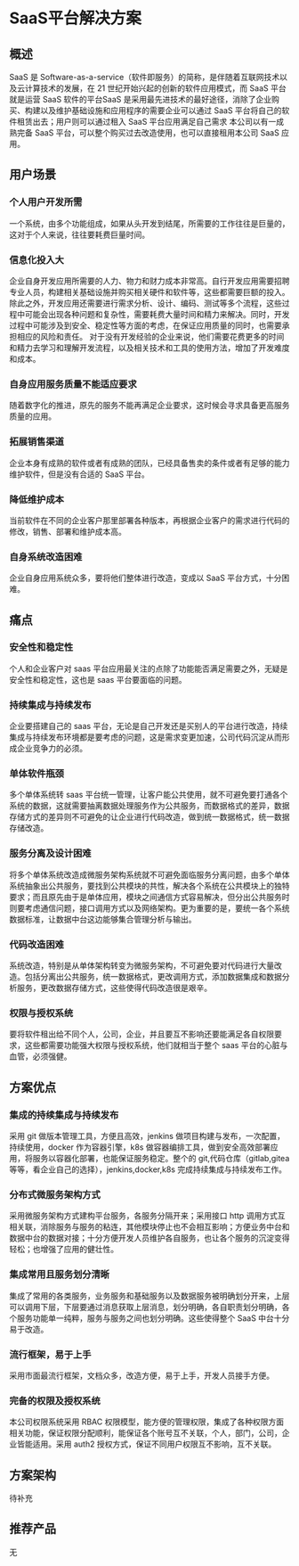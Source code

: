 # SaaS平台解决方案

## 概述

SaaS 是 Software-as-a-service（软件即服务）的简称，是伴随着互联网技术以及云计算技术的发展，在 21 世纪开始兴起的创新的软件应用模式，而 SaaS 平台就是运营 SaaS 软件的平台SaaS 是采用最先进技术的最好途径，消除了企业购买、构建以及维护基础设施和应用程序的需要企业可以通过 SaaS 平台将自己的软件租赁出去；用户则可以通过租入 SaaS 平台应用满足自己需求
本公司以有一成熟完备 SaaS 平台，可以整个购买过去改造使用，也可以直接租用本公司 SaaS 应用。

## 用户场景

### 个人用户开发所需
一个系统，由多个功能组成，如果从头开发到结尾，所需要的工作往往是巨量的，这对于个人来说，往往要耗费巨量时间。

### 信息化投入大

企业自身开发应用所需要的人力、物力和财力成本非常高。自行开发应用需要招聘专业人员，构建相关基础设施并购买相关硬件和软件等，这些都需要巨额的投入。
除此之外，开发应用还需要进行需求分析、设计、编码、测试等多个流程，这些过程中可能会出现各种问题和复杂性，需要耗费大量时间和精力来解决。同时，开发过程中可能涉及到安全、稳定性等方面的考虑，在保证应用质量的同时，也需要承担相应的风险和责任。
对于没有开发经验的企业来说，他们需要花费更多的时间和精力去学习和理解开发流程，以及相关技术和工具的使用方法，增加了开发难度和成本。

### 自身应用服务质量不能适应要求
随着数字化的推进，原先的服务不能再满足企业要求，这时候会寻求具备更高服务质量的应用。

### 拓展销售渠道
企业本身有成熟的软件或者有成熟的团队，已经具备售卖的条件或者有足够的能力维护软件，但是没有合适的 SaaS 平台。

### 降低维护成本
当前软件在不同的企业客户那里部署各种版本，再根据企业客户的需求进行代码的修改，销售、部署和维护成本高。

### 自身系统改造困难
企业自身应用系统众多，要将他们整体进行改造，变成以 SaaS 平台方式，十分困难。

## 痛点

### 安全性和稳定性
个人和企业客户对 saas 平台应用最关注的点除了功能能否满足需要之外，无疑是安全性和稳定性，这也是 saas 平台要面临的问题。

### 持续集成与持续发布
企业要搭建自己的 saas 平台，无论是自己开发还是买别人的平台进行改造，持续集成与持续发布环境都是要考虑的问题，这是需求变更加速，公司代码沉淀从而形成企业竞争力的必须。

### 单体软件瓶颈
多个单体系统转 saas 平台统一管理，让客户能公共使用，就不可避免要打通各个系统的数据，这就需要抽离数据处理服务作为公共服务，而数据格式的差异，数据存储方式的差异则不可避免的让企业进行代码改造，做到统一数据格式，统一数据存储改造。

### 服务分离及设计困难
将多个单体系统改造成微服务架构系统就不可避免面临服务分离问题，由多个单体系统抽象出公共服务，要找到公共模块的共性，解决各个系统在公共模块上的独特要求；而且原先由于是单体应用，模块之间通信方式容易解决，但分出公共服务时则要考虑通信问题，接口调用方式以及网络架构。更为重要的是，要统一各个系统数据标准，让数据中台这边能够集合管理分析与输出。

### 代码改造困难
系统改造，特别是从单体架构转变为微服务架构，不可避免要对代码进行大量改造。包括分离出公共服务，统一数据格式，更改调用方式，添加数据集成和数据分析服务，更改数据存储方式，这些使得代码改造很是艰辛。

### 权限与授权系统
要将软件租出给不同个人，公司，企业，并且要互不影响还要能满足各自权限要求，这些都需要功能强大权限与授权系统，他们就相当于整个 saas 平台的心脏与血管，必须强健。

## 方案优点

### 集成的持续集成与持续发布
采用 git 做版本管理工具，方便且高效，jenkins 做项目构建与发布，一次配置，持续使用，docker 作为容器引擎，k8s 做容器编排工具，做到安全高效部署应用，将服务以容器化部署，也能保证服务稳定。整个的 git,代码仓库（gitlab,gitea 等等，看企业自己的选择），jenkins,docker,k8s 完成持续集成与持续发布工作。

### 分布式微服务架构方式
采用微服务架构方式建构平台服务，各服务分隔开来；采用接口 http 调用方式互相关联，消除服务与服务的粘连，其他模块停止也不会相互影响；方便业务中台和数据中台的数据对接；十分方便开发人员维护各自服务，也让各个服务的沉淀变得轻松；也增强了应用的健壮性。

### 集成常用且服务划分清晰
集成了常用的各类服务，业务服务和基础服务以及数据服务被明确划分开来，上层可以调用下层，下层要通过消息获取上层消息，划分明确，各自职责划分明确，各个服务功能单一纯粹，服务与服务之间也划分明确。这些使得整个 SaaS 中台十分易于改造。

### 流行框架，易于上手
采用市面最流行框架，文档众多，改造方便，易于上手，开发人员接手方便。

### 完备的权限及授权系统
本公司权限系统采用 RBAC 权限模型，能方便的管理权限，集成了各种权限方面相关功能，保证权限分配顺利，能保证各个账号互不关联，个人，部门，公司，企业皆能适用。采用 auth2 授权方式，保证不同用户权限互不影响，互不关联。

## 方案架构

待补充

## 推荐产品

无
